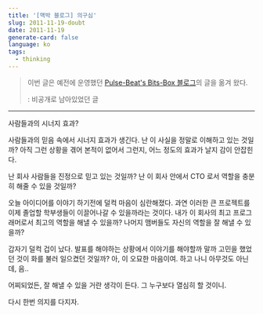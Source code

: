 ```yaml
---
title: '[맥박 블로그] 의구심'
slug: 2011-11-19-doubt
date: 2011-11-19
generate-card: false
language: ko
tags:
  - thinking
---
```


> 이번 글은 예전에 운영했던 [Pulse-Beat's Bits-Box 블로그](https://pulsebeat.tistory.com/)의 글을 옮겨 왔다.
>
> : 비공개로 남아있었던 글

---

사람들과의 시너지 효과?

사람들과의 믿음 속에서 시너지 효과가 생긴다. 난 이 사실을 정말로 이해하고 있는 것일까? 아직 그런 상황을 겪어 본적이 없어서 그런지, 어느 정도의 효과가 날지 감이 안잡힌다.

난 회사 사람들을 진정으로 믿고 있는 것일까?
난 이 회사 안에서 CTO 로서 역할을 충분히 해줄 수 있을 것일까?

오늘 아이디어를 이야기 하기전에 덜컥 마음이 심란해졌다. 과연 이러한 큰 프로젝트를 이제 졸업할 학부생들이 이끌어나갈 수 있을까라는 것이다. 내가 이 회사의 최고 프로그래머로서 최고의 역할을 해낼 수 있을까? 나머지 맴버들도 자신의 역할을 잘 해낼 수 있을까?

갑자기 덜컥 겁이 났다. 발표를 해야하는 상황에서 이야기를 해야할까 말까 고민을 했었던 것이 화를 불러 일으켰던 것일까? 아, 이 오묘한 마음이여. 하고 나니 아무것도 아닌데, 음..

어찌되었든, 잘 해낼 수 있을 거란 생각이 든다. 그 누구보다 열심히 할 것이니.

다시 한번 의지를 다지자.
